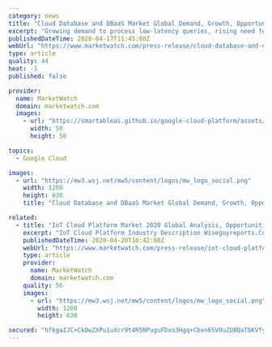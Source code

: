 ```yaml
---
category: news
title: "Cloud Database and DBaaS Market Global Demand, Growth, Opportunities, Top Key Players and Forecast to 2026"
excerpt: "Growing demand to process low-latency queries, rising need for self-driving cloud database, and increasing use of cloud service"
publishedDateTime: 2020-04-17T11:45:00Z
webUrl: "https://www.marketwatch.com/press-release/cloud-database-and-dbaas-market-global-demand-growth-opportunities-top-key-players-and-forecast-to-2026-2020-04-17"
type: article
quality: 44
heat: -1
published: false

provider:
  name: MarketWatch
  domain: marketwatch.com
  images:
    - url: "https://smartableai.github.io/google-cloud-platform/assets/images/organizations/marketwatch.com-50x50.jpg"
      width: 50
      height: 50

topics:
  - Google Cloud

images:
  - url: "https://mw3.wsj.net/mw5/content/logos/mw_logo_social.png"
    width: 1200
    height: 630
    title: "Cloud Database and DBaaS Market Global Demand, Growth, Opportunities, Top Key Players and Forecast to 2026"

related:
  - title: "IoT Cloud Platform Market 2020 Global Analysis, Opportunities And Forecast To 2025"
    excerpt: "IoT Cloud Platform Industry Description Wiseguyreports.Com Adds \"IoT Cloud Platform -Market Demand, Growth, Opportunities"
    publishedDateTime: 2020-04-20T10:42:00Z
    webUrl: "https://www.marketwatch.com/press-release/iot-cloud-platform-market-2020-global-analysis-opportunities-and-forecast-to-2025-2020-04-20"
    type: article
    provider:
      name: MarketWatch
      domain: marketwatch.com
    quality: 56
    images:
      - url: "https://mw3.wsj.net/mw5/content/logos/mw_logo_social.png"
        width: 1200
        height: 630

secured: "hfkgaIJC+CkOwZXPu1uXcr9t4R5NPuguFDxo3Hgq+Cbxn6SVOuZU8QaTbKVfy/xbbJxNgOR6lcDLmWRn5HooFycVpWzGgi76EYa+dxfWBIunJLIHPMsPPlUVjpGlwDvFALxDOnYy2cPXOtJW9rdQ4GipImHwbmQYiR68oSCRR8dIb22uZXp89qgwbpshfu1hO7X0Rf6W6Sv3XEV5jjQsT9EIceFO4izTnQ9Y7CZi5i8lTLcFRjax8Jf53HQWvDf4LeO4BU9yLJWn7K3B12DfZe5N3cSy7S5tz+K01KDbcUsYaDOnfi/QmkqO7dAOB1Ck;wJQoBPbR/vyfcI2L7Tw7Dw=="
---
```


